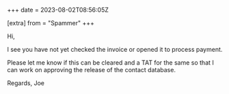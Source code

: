 +++
date = 2023-08-02T08:56:05Z

[extra]
from = "Spammer"
+++

Hi,

I see you have not yet checked the invoice or opened it to process payment.

Please let me know if this can be cleared and a TAT for the same so that I
can work on approving the release of the contact database.  

Regards,
Joe
